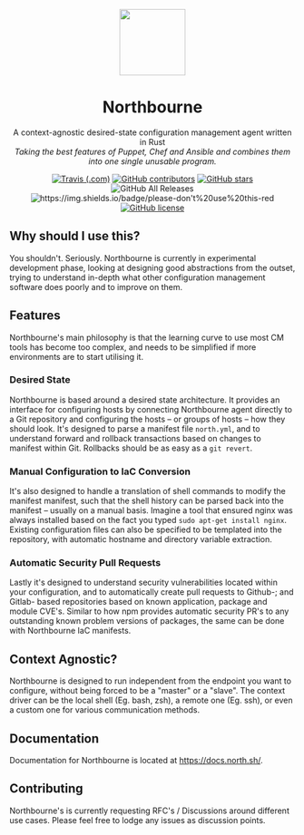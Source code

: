 <p align="center">
  <img width="116" height="117" src="https://github.com/sifex/northbourne/raw/master/docs/images/logo.png">
</p>

<h1 align="center">Northbourne</h1>

<p align="center">A context-agnostic desired-state configuration management agent written in Rust<br /><i>Taking the best features of Puppet, Chef and Ansible and combines them into one single unusable program.</i></p>

<p align="center"><a href="https://travis-ci.com/sifex/northbourne"><img alt="Travis (.com)" src="https://img.shields.io/travis/com/sifex/northbourne?logo=travis"></a> <a href="https://github.com/sifex/northbourne/graphs/contributors"><img src="https://img.shields.io/github/contributors/sifex/northbourne?color=blue&logo=github" alt="GitHub contributors"></a> <a href="https://github.com/sifex/northbourne/stargazers"><img alt="GitHub stars" src="https://img.shields.io/github/stars/sifex/northbourne?color=yellow&logo=github"></a> <img src="https://img.shields.io/github/downloads/sifex/northbourne/total?logo=github" alt="GitHub All Releases"> <img src="https://img.shields.io/badge/please-don&#39;t%20use%20this-red" alt="https://img.shields.io/badge/please-don&#39;t%20use%20this-red"> <a href="https://github.com/sifex/northbourne/blob/master/LICENSE"><img alt="GitHub license" src="https://img.shields.io/github/license/sifex/northbourne"></a></p>

## Why should I use this?

You shouldn't. Seriously. Northbourne is currently in experimental development phase, looking at designing good abstractions from the outset, trying to understand in-depth what other configuration management software does poorly and to improve on them.

## Features

Northbourne's main philosophy is that the learning curve to use most CM tools has become too complex, and needs to be simplified if more environments are to start utilising it.

### Desired State

Northbourne is based around a desired state architecture. It provides an interface for configuring hosts by connecting Northbourne agent directly to a Git repository and configuring the hosts – or groups of hosts – how they should look. It's designed to parse a manifest file `north.yml`, and to understand forward and rollback transactions based on changes to manifest within Git. Rollbacks should be as easy as a `git revert`.

### Manual Configuration to IaC Conversion

It's also designed to handle a translation of shell commands to modify the manifest manifest, such that the shell history can be parsed back into the manifest – usually on a manual basis. Imagine a tool that ensured nginx was always installed based on the fact you typed `sudo apt-get install nginx`. Existing configuration files can also be specified to be templated into the repository, with automatic hostname and directory variable extraction.

### Automatic Security Pull Requests

Lastly it's designed to understand security vulnerabilities located within your configuration, and to automatically create pull requests to Github-; and Gitlab- based repositories based on known application, package and module CVE's. Similar to how npm provides automatic security PR's to any outstanding known problem versions of packages, the same can be done with Northbourne IaC manifests. 

## Context Agnostic?

Northbourne is designed to run independent from the endpoint you want to configure, without being forced to be a "master" or a "slave". The context driver can be the local shell (Eg. bash, zsh), a remote one (Eg. ssh), or even a custom one for various communication methods.

## Documentation

Documentation for Northbourne is located at https://docs.north.sh/.

## Contributing

Northbourne's is currently requesting RFC's / Discussions around different use cases. Please feel free to lodge any issues as discussion points.
